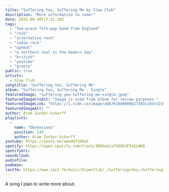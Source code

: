 ```yaml
---
title: "Suffering You, Suffering Me by Slow Club"
description: "More information to come!"
date: 2015-09-30T17:31:50Z
tags:
  - "Two-piece folk-pop band from England"
  - "rock"
  - "alternative rock"
  - "indie rock"
  - "upbeat"
  - "a northern soul in the modern day"
  - "british"
  - "youtube"
  - "groovy"
public: true
artists:
  - Slow Club
songtitle: "Suffering You, Suffering Me"
album: "Suffering You, Suffering Me - Single"
featuredImage: "suffering-you-suffering-me-single.jpeg"
featuredImageCredit: "Image is used from album for review purposes."
featuredImageLink: "https://i.scdn.co/image/ab67616d0000b27383c183c5219e2a353a3f5453"
featuredImageAlt: ""
author: Aram Zucker-Scharff
playlists:
  -
    name: "Obsessions"
    position: 149
    author: Aram Zucker-Scharff
youtube: https://youtu.be/awGddf1OOvk
spotify: https://open.spotify.com/track/3N85eUisFVOSEVP3xELW0O
spotifyUri: 
soundcloud:
audiofile:
podbean:
lastfm: https://www.last.fm/music/Slow+Club/_/Suffering+You,+Suffering+Me
---
```


A song I plan to write more about.
		